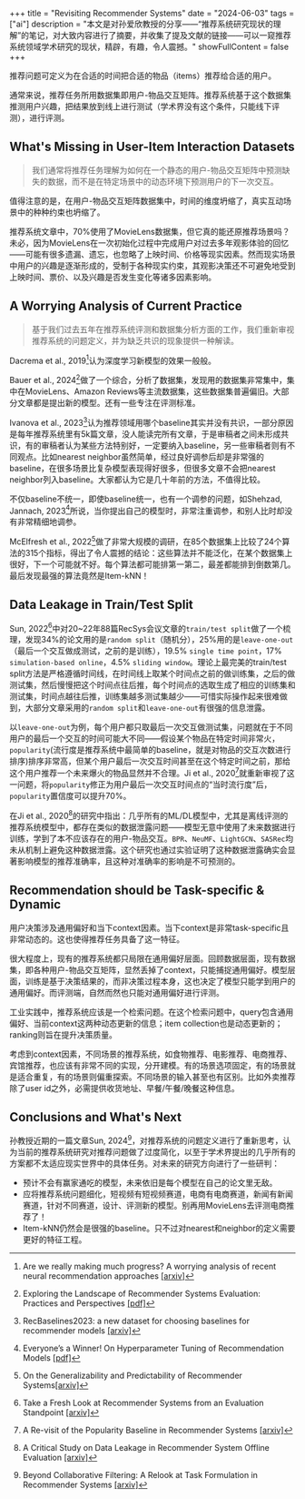 +++
title = "Revisiting Recommender Systems"
date = "2024-06-03"
tags = ["ai"]
description = "本文是对孙爱欣教授的分享——“推荐系统研究现状的理解”的笔记，对大致内容进行了摘要，并收集了提及文献的链接——可以一窥推荐系统领域学术研究的现状，精辟，有趣，令人震撼。"
showFullContent = false
+++

推荐问题可定义为在合适的时间把合适的物品（items）推荐给合适的用户。

通常来说，推荐任务所用数据集即用户-物品交互矩阵。推荐系统基于这个数据集推测用户兴趣，把结果放到线上进行测试（学术界没有这个条件，只能线下评测），进行评测。

## What's Missing in User-Item Interaction Datasets
> 我们通常将推荐任务理解为如何在一个静态的用户-物品交互矩阵中预测缺失的数据，而不是在特定场景中的动态环境下预测用户的下一次交互。

值得注意的是，在用户-物品交互矩阵数据集中，时间的维度坍缩了，真实互动场景中的种种约束也坍缩了。

推荐系统文章中，70%使用了MovieLens数据集，但它真的能还原推荐场景吗？未必，因为MovieLens在一次初始化过程中完成用户对过去多年观影体验的回忆——可能有很多遗漏、遗忘，也忽略了上映时间、价格等现实因素。然而现实场景中用户的兴趣是逐渐形成的，受制于各种现实约束，其观影决策还不可避免地受到上映时间、票价、以及兴趣是否发生变化等诸多因素影响。

## A Worrying Analysis of Current Practice 
> 基于我们过去五年在推荐系统评测和数据集分析方面的工作，我们重新审视推荐系统的问题定义，并为缺乏共识的现象提供一种解读。

Dacrema et al., 2019[^1]认为深度学习新模型的效果一般般。

Bauer et al., 2024[^2]做了一个综合，分析了数据集，发现用的数据集非常集中，集中在MovieLens、Amazon Reviews等主流数据集，这些数据集普遍偏旧。大部分文章都是提出新的模型。还有一些专注在评测标准。

Ivanova et al., 2023[^3]认为推荐领域用哪个baseline其实并没有共识，一部分原因是每年推荐系统里有5k篇文章，没人能读完所有文章，于是审稿者之间未形成共识，有的审稿者认为某些方法特别好，一定要纳入baseline，另一些审稿者则有不同观点。比如nearest neighbor虽然简单，经过良好调参后却是非常强的baseline，在很多场景比复杂模型表现得好很多，但很多文章不会把nearest neighbor列入baseline。大家都认为它是几十年前的方法，不值得比较。

不仅baseline不统一，即使baseline统一，也有一个调参的问题，如Shehzad, Jannach, 2023[^4]所说，当你提出自己的模型时，非常注重调参，和别人比时却没有非常精细地调参。

McElfresh et al., 2022[^5]做了非常大规模的调研，在85个数据集上比较了24个算法的315个指标，得出了令人震撼的结论：这些算法并不能泛化，在某个数据集上很好，下一个可能就不好。每个算法都可能排第一第二，最差都能排到倒数第几。最后发现最强的算法竟然是Item-kNN！


## Data Leakage in Train/Test Split
Sun, 2022[^6]中对20~22年88篇RecSys会议文章的``train/test split``做了一个梳理，发现34%的论文用的是``random split``（随机分），25%用的是``leave-one-out``（最后一个交互做成测试，之前的是训练），19.5% ``single time point``，17% ``simulation-based online``，4.5% ``sliding window``。理论上最完美的train/test split方法是严格遵循时间线，在时间线上取某个时间点之前的做训练集，之后的做测试集，然后慢慢把这个时间点往后推，每个时间点的选取生成了相应的训练集和测试集，时间点越往后推，训练集越多测试集越少——可惜实际操作起来很难做到，大部分文章采用的``random split``和``leave-one-out``有很强的信息泄露。

以``leave-one-out``为例，每个用户都只取最后一次交互做测试集，问题就在于不同用户的最后一个交互的时间可能大不同——假设某个物品在特定时间非常火，``popularity``(流行度是推荐系统中最简单的baseline，就是对物品的交互次数进行排序)排序非常高，但某个用户最后一次交互时间甚至在这个特定时间之前，那给这个用户推荐一个未来爆火的物品显然并不合理。Ji et al., 2020[^7]就重新审视了这一问题，将``popularity``修正为用户最后一次交互时间点的“当时流行度”后，``popularity``置信度可以提升70%。

在Ji et al., 2020[^8]的研究中指出：几乎所有的ML/DL模型中，尤其是离线评测的推荐系统模型中，都存在类似的数据泄露问题——模型无意中使用了未来数据进行训练，学到了本不应该存在的用户-物品交互。``BPR``、``NeuMF``、``LightGCN``、``SASRec``均未从机制上避免这种数据泄露。这个研究也通过实验证明了这种数据泄露确实会显著影响模型的推荐准确率，且这种对准确率的影响是不可预测的。

## Recommendation should be Task-specific & Dynamic
用户决策涉及通用偏好和当下context因素。当下context是非常task-specific且非常动态的。这也使得推荐任务具备了这一特征。

很大程度上，现有的推荐系统都只局限在通用偏好层面。回顾数据层面，现有数据集，即各种用户-物品交互矩阵，显然丢掉了context，只能捕捉通用偏好。模型层面，训练是基于决策结果的，而非决策过程本身，这也决定了模型只能学到用户的通用偏好。而评测端，自然而然也只能对通用偏好进行评测。

工业实践中，推荐系统应该是一个检索问题。在这个检索问题中，query包含通用偏好、当前context这两种动态更新的信息；item collection也是动态更新的；ranking则旨在提升决策质量。

考虑到context因素，不同场景的推荐系统，如食物推荐、电影推荐、电商推荐、宾馆推荐，也应该有非常不同的实现，分开建模。有的场景选项固定，有的场景就是适合重复，有的场景则偏重探索。不同场景的输入甚至也有区别。比如外卖推荐除了user id之外，必需提供收货地址、早餐/午餐/晚餐这种信息。

## Conclusions and What's Next
孙教授近期的一篇文章Sun, 2024[^9]，对推荐系统的问题定义进行了重新思考，认为当前的推荐系统研究对推荐问题做了过度简化，以至于学术界提出的几乎所有的方案都不太适应现实世界中的具体任务。对未来的研究方向进行了一些研判：
- 预计不会有赢家通吃的模型，未来依旧是每个模型在自己的论文里无敌。
- 应将推荐系统问题细化，短视频有短视频赛道，电商有电商赛道，新闻有新闻赛道，针对不同赛道，设计、评测新的模型。别再用MovieLens去评测电商推荐了！
- Item-kNN仍然会是很强的baseline。只不过对nearest和neighbor的定义需要更好的特征工程。

[^1]: Are we really making much progress? A worrying analysis of recent neural recommendation approaches [[arxiv]](https://arxiv.org/abs/1907.06902)
[^2]: Exploring the Landscape of Recommender Systems Evaluation: Practices and Perspectives [[pdf]](https://arxiv.org/pdf/2311.05232.pdf) 
[^3]: RecBaselines2023: a new dataset for choosing baselines for recommender models [[arxiv]](https://arxiv.org/abs/2306.14292)
[^4]: Everyone’s a Winner! On Hyperparameter Tuning of Recommendation Models [[pdf]](https://dl.acm.org/doi/pdf/10.1145/3604915.3609488)
[^5]: On the Generalizability and Predictability of Recommender Systems[[arxiv]](https://arxiv.org/abs/2206.11886)
[^6]: Take a Fresh Look at Recommender Systems from an Evaluation Standpoint [[arxiv]](https://arxiv.org/abs/2210.04149)
[^7]: A Re-visit of the Popularity Baseline in Recommender Systems [[arxiv]](https://arxiv.org/abs/2005.13829)
[^8]: A Critical Study on Data Leakage in Recommender System Offline Evaluation  [[arxiv]](https://arxiv.org/abs/2010.11060)
[^9]: Beyond Collaborative Filtering: A Relook at Task Formulation in Recommender Systems [[arxiv]](https://arxiv.org/abs/2404.13375)